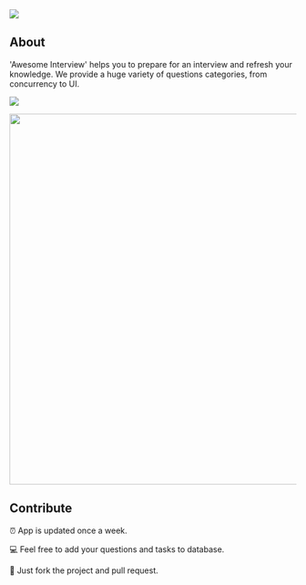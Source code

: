 <img src="https://github.com/dashvlas/awesome-ios-interview/blob/master/Resources/Main.png">

## About

'Awesome Interview' helps you to prepare for an interview and refresh your knowledge.
We provide a huge variety of questions categories, from concurrency to UI.

<img src="https://github.com/dashvlas/awesome-ios-interview/blob/master/Resources/comp08.png">

<p align="center"><img src="https://github.com/dashvlas/awesome-ios-interview/blob/master/Resources/Preview.gif" width="650"></p>


## Contribute
⏰ App is updated once a week.

💻 Feel free to add your questions and tasks to database.

🚀 Just fork the project and pull request.
